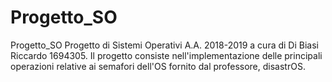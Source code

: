 # Progetto_SO
Progetto_SO  Progetto di Sistemi Operativi A.A. 2018-2019 a cura di Di Biasi Riccardo 1694305. Il progetto consiste nell'implementazione delle principali operazioni relative ai semafori dell'OS fornito dal professore, disastrOS.

